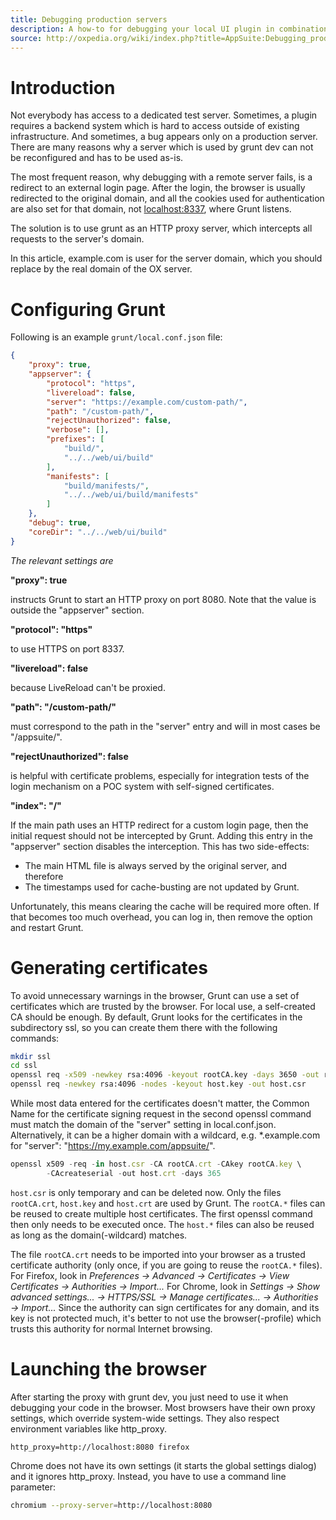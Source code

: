 ```yaml
---
title: Debugging production servers
description: A how-to for debugging your local UI plugin in combination with production and staging servers, which use redirects, HTTPS, and other things which break with the auto-generated Grunt configuration.
source: http://oxpedia.org/wiki/index.php?title=AppSuite:Debugging_production_servers
---
```


# Introduction

Not everybody has access to a dedicated test server. 
Sometimes, a plugin requires a backend system which is hard to access outside of existing infrastructure. 
And sometimes, a bug appears only on a production server. 
There are many reasons why a server which is used by grunt dev can not be reconfigured and has to be used as-is.

The most frequent reason, why debugging with a remote server fails, is a redirect to an external login page. 
After the login, the browser is usually redirected to the original domain, and all the cookies used for authentication are also set for that domain, not [localhost:8337](http://localhost:8337), where Grunt listens.

The solution is to use grunt as an HTTP proxy server, which intercepts all requests to the server's domain.

In this article, example.com is user for the server domain, which you should replace by the real domain of the OX server.

# Configuring Grunt

Following is an example ``grunt/local.conf.json`` file:


```json
{
    "proxy": true,
    "appserver": {
        "protocol": "https",
        "livereload": false,
        "server": "https://example.com/custom-path/",
        "path": "/custom-path/",
        "rejectUnauthorized": false,
        "verbose": [],
        "prefixes": [
            "build/",
            "../../web/ui/build"
        ],
        "manifests": [
            "build/manifests/",
            "../../web/ui/build/manifests"
        ]
    },
    "debug": true,
    "coreDir": "../../web/ui/build"
}
```

_The relevant settings are_

__"proxy": true__

instructs Grunt to start an HTTP proxy on port 8080. 
Note that the value is outside the "appserver" section.

__"protocol": "https"__

to use HTTPS on port 8337.

__"livereload": false__

because LiveReload can't be proxied.

__"path": "/custom-path/"__

must correspond to the path in the "server" entry and will in most cases be "/appsuite/".

__"rejectUnauthorized": false__

is helpful with certificate problems, especially for integration tests of the login mechanism on a POC system with self-signed certificates.

__"index": "/"__

If the main path uses an HTTP redirect for a custom login page, then the initial request should not be intercepted by Grunt. 
Adding this entry in the "appserver" section disables the interception. 
This has two side-effects:

- The main HTML file is always served by the original server, and therefore
- The timestamps used for cache-busting are not updated by Grunt.

Unfortunately, this means clearing the cache will be required more often. 
If that becomes too much overhead, you can log in, then remove the option and restart Grunt.

# Generating certificates

To avoid unnecessary warnings in the browser, Grunt can use a set of certificates which are trusted by the browser. 
For local use, a self-created CA should be enough. 
By default, Grunt looks for the certificates in the subdirectory ssl, so you can create them there with the following commands:


```bash
mkdir ssl
cd ssl
openssl req -x509 -newkey rsa:4096 -keyout rootCA.key -days 3650 -out rootCA.crt
openssl req -newkey rsa:4096 -nodes -keyout host.key -out host.csr
```

While most data entered for the certificates doesn't matter, the Common Name for the certificate signing request in the second openssl command must match the domain of the "server" setting in local.conf.json. 
Alternatively, it can be a higher domain with a wildcard, e.g. *.example.com for "server": "https://my.example.com/appsuite/".


```javascript
openssl x509 -req -in host.csr -CA rootCA.crt -CAkey rootCA.key \
        -CAcreateserial -out host.crt -days 365
```

``host.csr`` is only temporary and can be deleted now. 
Only the files ``rootCA.crt``, ``host.key`` and ``host.crt`` are used by Grunt. 
The ``rootCA.*`` files can be reused to create multiple host certificates. 
The first openssl command then only needs to be executed once. 
The ``host.*`` files can also be reused as long as the domain(-wildcard) matches.

The file ``rootCA.crt`` needs to be imported into your browser as a trusted certificate authority (only once, if you are going to reuse the ``rootCA.*`` files). 
For Firefox, look in _Preferences → Advanced → Certificates → View Certificates → Authorities → Import..._ 
For Chrome, look in _Settings → Show advanced settings... → HTTPS/SSL → Manage certificates... → Authorities → Import..._ 
Since the authority can sign certificates for any domain, and its key is not protected much, it's better to not use the browser(-profile) which trusts this authority for normal Internet browsing.

# Launching the browser

After starting the proxy with grunt dev, you just need to use it when debugging your code in the browser. 
Most browsers have their own proxy settings, which override system-wide settings. 
They also respect environment variables like http_proxy.

```
http_proxy=http://localhost:8080 firefox
```

Chrome does not have its own settings (it starts the global settings dialog) and it ignores http_proxy. 
Instead, you have to use a command line parameter:

```bash
chromium --proxy-server=http://localhost:8080
```

